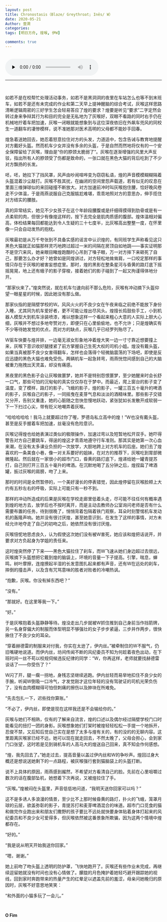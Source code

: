 ```yaml
---
layout: post
title: Chronostasis（Blaze/ Greythroat; Inês/ W）
date: 2020-05-21
Author: 壹澗
categories: 
tags: [明日方舟, 煌喉, 伊W]

comments: true
--- 
```


<br/>

<audio id="audio" controls="" preload="none" loop="true" autoplay="autoplay">
      <source id="mp3" src="http://m10.music.126.net/20200721152641/390323dd0961cc00b41aac739b810a57/ymusic/9f3a/b485/fc75/71640c8899168cea54868516d2926635.mp3">
      </audio>

***

<br/>

如若不是在校帮忙处理活动事务，如若不是黑洞洞的夜里在车站怎么也等不到末班车，如若不是还有未完成的作业和第二天早上提神醒脑的综合考试，灰喉这样思路清晰逻辑周密的三好学生怎会轻易答应了煌的要求？煌要是听见“要求”二字定然会转过身来争辩其行为和目的完全是无私地为了灰喉好，双眼不看路的同时右手仍在机械地拧着车把加速，灰喉一闭眼就能想象到与这位深夜依旧在外飙车兜风的同校生一道翻车的凄惨模样，说不准她那对医术高明的父母都不能妙手回春。

煌急着送她回去，她忍着怒意拉住对方的头发，力道适中，包含告诫与教育地提醒对方戴好头盔。然而机车少女并没有多余的头盔，于是自然而然地将仅有的一个安全保障留给了灰喉，理由是“你的脖颈太脆弱了”。灰喉在逐渐增强的风里大声反驳，指出所有人的脖颈受了伤都是致命的，一张口就在黑色大猫的背后吃到了不少对方飘扬的长发。

呸，呸，她拉下了挡风罩，风声由吵闹喧哗变为窃窃私语，煌的声音模模糊糊隔着头盔混着沙尘敲打。灰喉不胜其扰，在幽闭的空间里怨声载道，若有似无的叹息在里面三维弹球似的来回碰撞不断放大。对方加速前冲时叫灰喉抱住腰，恰好晚风卷走不少体温，于是雨燕说服自己克服尴尬难堪，乖乖地照对方的意思办，伸手揽住对方结实的腰肢。

真的异常结实，她见不少女孩子在这个年龄段腰腹或是纤细得摸得到肋骨或是有一点柔软的肉，但很少有像煌这样的，按下去完全是肌肉质感的腹部。煌体温相对偏高，体检结果每回都能达到令人生疑的三十七度半，比灰喉高出整整一度，在怀里像一只会自动发热的抱枕。

灰喉最初是从万千夸张到不具备实感的谣言中认识煌的，有同班学生声称看见这只黑色大猫就正如猫那样灵巧地跨过超过一米的间隔在房顶自如地跳——事实证明那不是空穴来风，她亲眼目睹煌跑酷时心吊到了嗓子眼，万一对方摔下来砸死了自己，那要怎么办才好？她曾如是同煌讲过，对方轻松地耸耸肩，一口咬定那样的事情只存在于灰喉的被害妄想症里。那时，煌的黑影在整条星河与昏黄的路灯底下摇摇晃晃，地上还有蛾子的影子穿梭，接着她们的影子碰到了一起又拘谨得体地分开。

“那家伙来了。”煌突然说，就在机车匀速向前不那么危险，灰喉有冲动摘下头盔仰望一眼星星的时候，因此她没有那么做。

那家伙指的是隔壁学校的W。风风火火的不良少女在午夜来临之前绝不能放下身份入睡，尤其同为机车爱好者，更不可能让煌出尽风头。煌擅长捣鼓些手工，小到机器人模型大到机车涂装喷漆，难以想象这样一个看起来粗心大意的人实际上胆大心细，灰喉并不想过多地夸赞对方，即便只在心里偷偷地，也不允许；只是煌确实有不少等待她发觉的优点，而对方的缺点，灰喉几乎已经罗列殆尽了。

W驱车快要与煌并排，一边毫无淑女形象地冲着煌大笑一边一寸寸靠近想要撞上来，灰喉下意识收好腿搂紧了前方掌握自己生死大权的司机小姐。煌没有戴头盔，如果当真被那不良少女害得翻车，怎样也会落得个轻微脑震荡的下场吧，即使是反应迅捷的黑色大猫也难免受伤。两辆机车一起急转弯，雨燕恍惚间感到自己的大脑被重力拖拽出天灵盖，却没有痛感。

黑夜里的黑色影子会让灰喉做噩梦，她并不是特别怨恨噩梦，至少她醒来时会长舒一口气，那些可怕的沉甸甸的真实仅仅存在于梦中。而最近，爬上窗台的影子变了温度，变了模样，路灯的影子，飞蛾的影子，煌的影子，一罐三百五十毫升的啤酒的影子，灰喉自己的影子，一同摇曳在麦芽气息和淡淡的酒精味里。那些影子交错又分开，告别又重逢，她的心脏随之忽快忽慢地跃动，紧张犹如长发散开成软弱一下一下扫过心尖，带有贬义地嘲弄着灰喉。

“哈哈哈哈哈！我马上就要超过你了喔，罗德岛私立高中的煌！”W也没有戴头盔，甚至是反手握着车把加速，丝毫没有危险意识。

灰喉记得煌也给她表演过类似的极限操作，加速过弯以及短暂地松开双手。她吓得警告对方自己要跳车，得逞的煌这才乖乖地遵守行车准则。那其实是她第一次心血来潮，在没有太多课业负担的一次放学，大胆地跨上对方机车的后座。她们去了煌喜欢的一条美食小巷，像一对关系要好的姐妹，在对方的推荐下，灰喉吃到胃部微微隆起。然后就在一家很小的超市门口，昏黄的路灯底下，煌递给她一罐青提苏打，自己则打开三百五十毫升的啤酒。在沉默地喝了五分钟之后，煌捏扁了啤酒罐，扳过灰喉的肩膀，吻了上来。

那时的时间是全然暂停的，一个美好漫长的停表错觉，因此煌停留在灰喉脸颊上大约有五秒左右的呼吸，实际上可能只有一秒不到。

那样的冲动所造成的后果是灰喉在学校走廊里低着头走，尽可能不往任何有概率遇到煌的地方去，放学后也不按时离开，而是主动去教师办公室询问老师是否有什么需要布置的任务，待到很晚了，悄悄背着包隔着铁门观察，耳朵时刻警惕机车发动机的轰隆声响。她并没有很讨厌煌，甚至她意识到，在发生了这样的事情，对方未经允许地夺走了自己的初吻之后，她依然没有很讨厌煌。

灰喉忸怩地思虑良久，认为假使这次她们没有被W害死，她应该和煌把话说开，并要求对方负起身为学姐的责任来。

这时煌突然停了下来——黑色大猫拉住了刹车，而W飞速从她们身边超过去很远，灰喉摘下头盔想把它戴到煌的脑袋上，环境的音量一下子提高。引擎，喘息，蝉鸣，树叶摩擦，连煌撩起半湿的长发意图扎起来都有声音，还有W在远处的刹车，摔倒的撞击声，以及含有咒骂意味的胜者对败者的冷嘲热讽。

“抱歉，灰喉。你没有掉东西吧？”

“没有。”

“那就好。在这里等我一下。”

“好。”

于是灰喉抱着头盔静静等待。煌没走出几步就被W抓住推到自己身前当作挡箭牌，另一名身穿偏大的制服而体型明显不够强壮的女子步步紧逼，三步并作两步，很快揪住了不良少女的耳朵。

“穿着赫德雷的制服来对付我，你实在太逊了，伊内丝。”被牵制住的W不服气，仍旧嘴硬地说道。而伊内丝，坊间传闻不断的风纪委员不知为何趁着夜色出动，在下班时间一丝不苟以校规伺候违反纪律的同学：“W，你再这样，老师就要找赫德雷谈话了——你受伤了？”

W闪了开，腿一瘸一拐地，身残志坚继续逃跑。伊内丝轻而易举地扣住不良少女的手腕，听闻W倒吸一口冷气，才发觉刚才这位年轻的没有驾驶证的司机光荣负伤了，没有血肉模糊得可怕但刺痛的擦伤以及肿块在所难免。

“先去包扎一下，迟些找你算账。”

“不必了，伊内丝，即使是现在这样我还是不会输给你的。”

灰喉与她们不相熟，仅有的了解来自流言，煌的口述以及偶尔经过隔壁学校门口时能看见的扭打一团的身影。灰喉想象她们打架时被煌轻轻松松一手提一个地拆开，忍俊不禁，又后知后觉自己实在是想了太多与煌有关的，有的没的的无聊内容。这里距离灰喉家已经不远，她可以现在就走回去，不然太晚了，父母会担心，会到家门口张望，这时若是见到骑机车的人高马大的煌送自己回来，真不知会作何感想。

“煌，我先回去了。”她走过去，提高音量以盖过伊内丝和W的争吵声。煌回过身大概还是想说送她剩下的一点路程，被灰喉强行套到猫脑袋上的头盔打断。

说不上具体的原因，雨燕感到赧然，不希望对方看清自己的脸。先前在心里咀嚼过数次的话在腹部坠机，她想着下次再说，又被煌拉住了手。

“灰喉。”煌被闷在头盔里，声音低低地问道，“我明天送你回家可以吗？”

这不是多诱人多浪漫的情景，至少比不上那时候昏黄的路灯，扑火的飞蛾，笼罩月球的云层，欲盖弥彰的影子，青提苏打和麦芽啤酒混合的味道。超市门口觅食的猫和做完作业跑出来和朋友们撒野的孩子要比不远处就快要身体贴着身体打起来的风纪委员和不良少女可爱得多，但灰喉依然被这番景象所欺骗，因为这两个情境中煌都存在。

“好的。”

“我是说从明天开始我送你回家。”

“嗯，谢谢。”

她上前吻了吻头盔上透明的防护罩，飞快地跑开了。灰喉还有些作业未完成，再继续逗留她就没有时间也没有心情做了。朦胧的月色掩护着她轻巧避开跟踪她的视线，回到家时奔跑带来的热量产生的红晕足以遮盖先前的羞涩，母亲问她晚归的原因时，灰喉不好意思地笑笑：

“和外面的小猫多玩了一会儿。”

<br/>

**O Fim**
